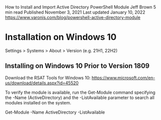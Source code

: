 How to Install and Import Active Directory PowerShell Module
Jeff Brown
5 min read
Published November 3, 2021
Last updated January 10, 2022
https://www.varonis.com/blog/powershell-active-directory-module

# Installation on Windows 10

Settings > Systems > About > Version (e.g. 21H1, 22H2)

## Installing on Windows 10 Prior to Version 1809

Download the RSAT Tools for Windows 10:
https://www.microsoft.com/en-us/download/details.aspx?id=45520

To verify the module is available, run the Get-Module command specifying the -Name (ActiveDirectory) and the -ListAvailable parameter to search all modules installed on the system.

Get-Module -Name ActiveDirectory -ListAvailable

